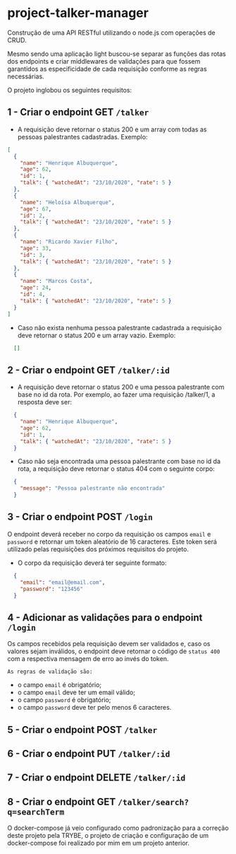 # project-talker-manager
Construção de uma API RESTful utilizando o node.js com operações de CRUD.

Mesmo sendo uma aplicação light buscou-se separar as funções das rotas dos endpoints e criar middlewares de validações para que fossem garantidos as especificidade de cada requisição conforme as regras necessárias.

O projeto inglobou os seguintes requisitos:

## 1 - Criar o endpoint GET `/talker`

 - A requisição deve retornar o status 200 e um array com todas as pessoas palestrantes cadastradas. Exemplo: 

```json
[
  {
    "name": "Henrique Albuquerque",
    "age": 62,
    "id": 1,
    "talk": { "watchedAt": "23/10/2020", "rate": 5 }
  },
  {
    "name": "Heloísa Albuquerque",
    "age": 67,
    "id": 2,
    "talk": { "watchedAt": "23/10/2020", "rate": 5 }
  },
  {
    "name": "Ricardo Xavier Filho",
    "age": 33,
    "id": 3,
    "talk": { "watchedAt": "23/10/2020", "rate": 5 }
  },
  {
    "name": "Marcos Costa",
    "age": 24,
    "id": 4,
    "talk": { "watchedAt": "23/10/2020", "rate": 5 }
  }
]
```

 - Caso não exista nenhuma pessoa palestrante cadastrada a requisição deve retornar o status 200 e um array vazio. Exemplo:

```json
  []
```
 
## 2 - Criar o endpoint GET `/talker/:id`

 - A requisição deve retornar o status 200 e uma pessoa palestrante com base no id da rota. Por exemplo, ao fazer uma requisição /talker/1, a resposta deve ser:

```json
  {
    "name": "Henrique Albuquerque",
    "age": 62,
    "id": 1,
    "talk": { "watchedAt": "23/10/2020", "rate": 5 }
  }
```

 - Caso não seja encontrada uma pessoa palestrante com base no id da rota, a requisição deve retornar o status 404 com o seguinte corpo:</summary><br />

```json  
  {
    "message": "Pessoa palestrante não encontrada"
  }
```

## 3 - Criar o endpoint POST `/login`

O endpoint deverá receber no corpo da requisição os campos `email` e `password` e retornar um token aleatório de 16 caracteres. Este token será utilizado pelas requisições dos próximos requisitos do projeto.

 - O corpo da requisição deverá ter seguinte formato:

```json
  {
    "email": "email@email.com",
    "password": "123456"
  }
```

## 4 - Adicionar as validações para o endpoint `/login`

Os campos recebidos pela requisição devem ser validados e, caso os valores sejam inválidos, o endpoint deve retornar o código de `status 400` com a respectiva mensagem de erro ao invés do token.

    As regras de validação são:

  - o campo `email` é obrigatório;
  - o campo `email` deve ter um email válido;
  - o campo `password` é obrigatório;
  - o campo `password` deve ter pelo menos 6 caracteres.

## 5 - Criar o endpoint POST `/talker`

## 6 - Criar o endpoint PUT `/talker/:id`

## 7 - Criar o endpoint DELETE `/talker/:id`
  
## 8 - Criar o endpoint GET `/talker/search?q=searchTerm`

O docker-compose já veio configurado como padronização para a correção deste projeto pela TRYBE, o projeto de criação e configuração de um docker-compose foi realizado por mim em um projeto anterior.

